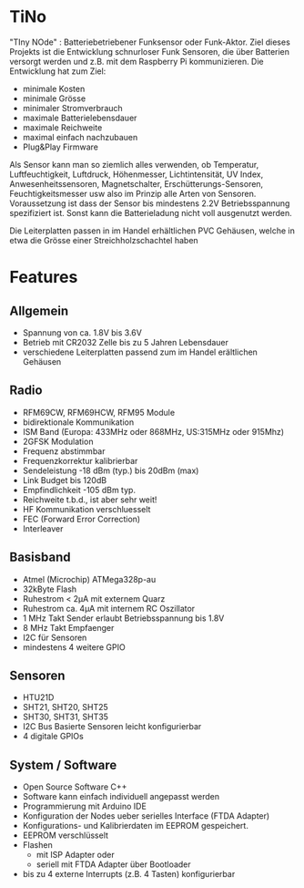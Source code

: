 # TiNo
"TIny NOde" : Batteriebetriebener Funksensor oder Funk-Aktor. 
Ziel dieses Projekts ist die Entwicklung schnurloser Funk Sensoren, 
    die über Batterien versorgt werden und z.B. mit dem Raspberry Pi kommunizieren.
    Die Entwicklung hat zum Ziel:
 
- minimale Kosten
- minimale Grösse
- minimaler Stromverbrauch
- maximale Batterielebensdauer
- maximale Reichweite
- maximal einfach nachzubauen
- Plug&Play Firmware
   
Als Sensor kann man so ziemlich alles verwenden, ob Temperatur, Luftfeuchtigkeit, Luftdruck, Höhenmesser, Lichtintensität, UV Index, 
Anwesenheitssensoren, Magnetschalter, Erschütterungs-Sensoren, Feuchtigkeitsmesser usw also im Prinzip alle Arten von Sensoren. Voraussetzung ist dass der Sensor bis mindestens 2.2V Betriebsspannung spezifiziert ist. Sonst kann die Batterieladung nicht voll ausgenutzt werden. 

Die Leiterplatten passen in im Handel erhältlichen PVC Gehäusen, welche in etwa die Grösse einer Streichholzschachtel haben 
    
    

# Features
## Allgemein
- Spannung von ca. 1.8V bis 3.6V
- Betrieb mit CR2032 Zelle bis zu 5 Jahren Lebensdauer
- verschiedene Leiterplatten passend zum im Handel erältlichen Gehäusen 
    
    
## Radio
- RFM69CW, RFM69HCW, RFM95 Module
- bidirektionale Kommunikation
- ISM Band (Europa: 433MHz oder 868MHz, US:315MHz oder 915Mhz)
- 2GFSK Modulation
- Frequenz abstimmbar
- Frequenzkorrektur kalibrierbar
- Sendeleistung -18 dBm (typ.) bis 20dBm (max)
- Link Budget bis 120dB
- Empfindlichkeit -105 dBm typ. 
- Reichweite t.b.d., ist aber sehr weit!
- HF Kommunikation verschluesselt
- FEC (Forward Error Correction)
- Interleaver
    
## Basisband
- Atmel (Microchip) ATMega328p-au
- 32kByte Flash
- Ruhestrom < 2µA mit externem Quarz
- Ruhestrom ca. 4µA mit internem RC Oszillator
- 1 MHz Takt Sender erlaubt Betriebsspannung bis 1.8V
- 8 MHz Takt Empfaenger
- I2C für Sensoren
- mindestens 4 weitere GPIO
    
## Sensoren
- HTU21D
- SHT21, SHT20, SHT25
- SHT30, SHT31, SHT35
- I2C Bus Basierte Sensoren leicht konfigurierbar
- 4 digitale GPIOs
    
## System / Software
- Open Source Software C++
- Software kann einfach individuell angepasst werden
- Programmierung mit Arduino IDE
- Konfiguration der Nodes ueber serielles Interface (FTDA Adapter)
- Konfigurations- und Kalibrierdaten im EEPROM gespeichert.
- EEPROM verschlüsselt
- Flashen
  - mit ISP Adapter oder 
  - seriell mit FTDA Adapter über Bootloader
- bis zu 4 externe Interrupts (z.B. 4 Tasten) konfigurierbar
